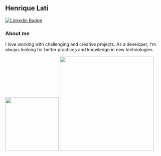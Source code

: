 ## Henrique Lati

[![Linkedin Badge](https://img.shields.io/badge/LinkedIn-0077B5?style=for-the-badge&logo=linkedin&logoColor=white)](https://www.linkedin.com/in/henrique-lati-3095b4167/)

### About me
I love working with challenging and creative projects. As a developer, I'm always looking for better practices and knowledge in new technologies. 

<img src='https://github-readme-stats.vercel.app/api?username=ffernandomoraes&show_icons=true' height="170em">
<img src='https://github-readme-stats.vercel.app/api/top-langs/?username=ffernandomoraes' height="300em">